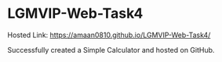 # LGMVIP-Web-Task4
Hosted Link: https://amaan0810.github.io/LGMVIP-Web-Task4/

Successfully created a Simple Calculator and hosted on GitHub.
